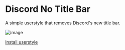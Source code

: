 # Discord No Title Bar

A simple userstyle that removes Discord's new title bar.

![image](https://github.com/user-attachments/assets/864101d4-43f7-48ea-a89f-c22e1f0dbcb4)

[Install userstyle](https://github.com/Coxxs/discord-no-title-bar/raw/refs/heads/main/style.user.styl)
